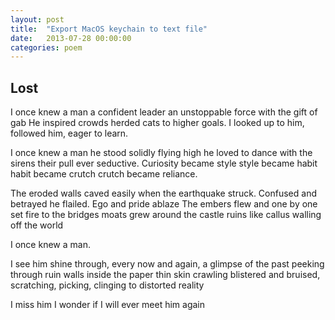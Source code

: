 ```yaml
---
layout: post
title:  "Export MacOS keychain to text file"
date:   2013-07-28 00:00:00
categories: poem 
---
```



## Lost

I once knew a man
a confident leader
an unstoppable force
with the gift of gab
He inspired crowds
herded cats 
to higher goals.
I looked up to him,
followed him,
eager to learn.

I once knew a man
he stood solidly
flying high he loved to
dance with the sirens
their pull ever seductive.
Curiosity became style
style became habit
habit became crutch
crutch became reliance.

The eroded walls
caved easily when
the earthquake struck.
Confused and betrayed he flailed.
Ego and pride ablaze
The embers flew
and one by one
set fire to the bridges
moats grew around the castle ruins
like callus walling off the world

I once knew a man.

I see him shine through,
every now and again,
a glimpse of the past
peeking through ruin walls
inside the paper thin skin crawling
blistered and bruised,
scratching, picking,
clinging to distorted reality


I miss him
I wonder if I will ever meet him again







